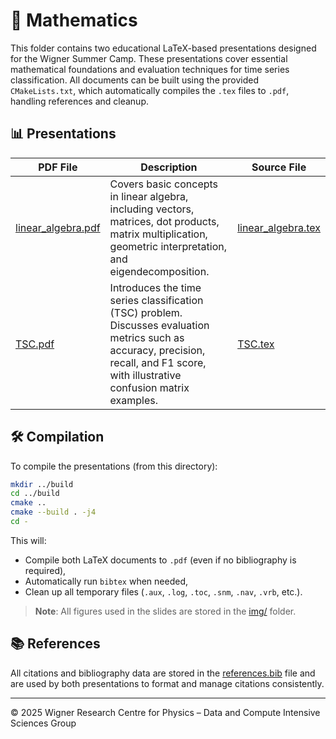 # 📐 Mathematics

This folder contains two educational LaTeX-based presentations designed for the Wigner Summer Camp. These presentations cover essential mathematical foundations and evaluation techniques for time series classification. All documents can be built using the provided `CMakeLists.txt`, which automatically compiles the `.tex` files to `.pdf`, handling references and cleanup.

## 📊 Presentations

| PDF File | Description | Source File |
|----------|-------------|-------------|
| [linear_algebra.pdf](linear_algebra.pdf) | Covers basic concepts in linear algebra, including vectors, matrices, dot products, matrix multiplication, geometric interpretation, and eigendecomposition. | [linear_algebra.tex](linear_algebra.tex) |
| [TSC.pdf](TSC.pdf) | Introduces the time series classification (TSC) problem. Discusses evaluation metrics such as accuracy, precision, recall, and F1 score, with illustrative confusion matrix examples. | [TSC.tex](TSC.tex) |

## 🛠 Compilation

To compile the presentations (from this directory):

```bash
mkdir ../build
cd ../build
cmake ..
cmake --build . -j4
cd -
```

This will:

- Compile both LaTeX documents to `.pdf` (even if no bibliography is required),
- Automatically run `bibtex` when needed,
- Clean up all temporary files (`.aux`, `.log`, `.toc`, `.snm`, `.nav`, `.vrb`, etc.).

> **Note**: All figures used in the slides are stored in the [img/](img/) folder.

## 📚 References

All citations and bibliography data are stored in the [references.bib](references.bib) file and are used by both presentations to format and manage citations consistently.

---

© 2025 Wigner Research Centre for Physics – Data and Compute Intensive Sciences Group